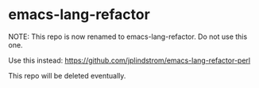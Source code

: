 emacs-lang-refactor
===================

NOTE: This repo is now renamed to emacs-lang-refactor. Do not use this
one.

Use this instead: https://github.com/jplindstrom/emacs-lang-refactor-perl

This repo will be deleted eventually.


